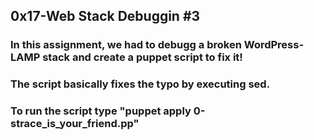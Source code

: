 ## 0x17-Web Stack Debuggin #3

### In this assignment, we had to debugg a broken WordPress-LAMP stack and create a puppet script to fix it!
### The script basically fixes the typo by executing sed.

### To run the script type "puppet apply 0-strace_is_your_friend.pp"
